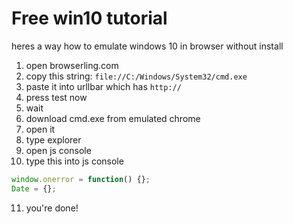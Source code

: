# Free win10 tutorial
heres a way how to emulate windows 10 in browser without install
1. open browserling.com
2. copy this string: `file://C:/Windows/System32/cmd.exe`
3. paste it into urllbar which has `http://`
4. press test now
5. wait
6. download cmd.exe from emulated chrome
7. open it
8. type explorer
9. open js console
10. type this into js console
```javascript
window.onerror = function() {};
Date = {};
```
11. you're done!
